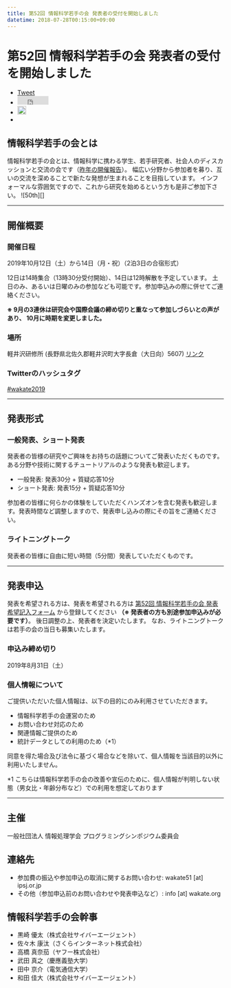 ```yaml
---
title: 第52回 情報科学若手の会 発表者の受付を開始しました
datetime: 2018-07-28T00:15:00+09:00
---
```



# 第52回 情報科学若手の会 発表者の受付を開始しました
<ul class="sns-share-buttons">
  <li><a href="https://twitter.com/share?ref_src=twsrc%5Etfw" class="twitter-share-button" data-text="第51回 情報科学若手の会 の参加申し込みを開始しました" data-url="https://wakate.org/2018/07/28/51th-general/" data-via="is_wakate" data-hashtags="wakate2018" data-lang="ja" data-show-count="false">Tweet</a><script async src="https://platform.twitter.com/widgets.js" charset="utf-8"></script></li>
  <li><iframe src="https://www.facebook.com/plugins/share_button.php?href=https%3A%2F%2Fwakate.org%2F2018%2F07%2F28%2F51th-general%2F&layout=button_count&size=small&mobile_iframe=true&width=72&height=20&appId" width="72" height="20" style="border:none;overflow:hidden" scrolling="no" frameborder="0" allowTransparency="true" allow="encrypted-media"></iframe></li>
  <li><a href="http://b.hatena.ne.jp/entry/" class="hatena-bookmark-button" data-hatena-bookmark-layout="basic-label-counter" data-hatena-bookmark-lang="ja" title="このエントリーをはてなブックマークに追加"><img src="https://b.st-hatena.com/images/entry-button/button-only@2x.png" alt="このエントリーをはてなブックマークに追加" width="20" height="20" style="border: none;" /></a></li>
  <li><div class="line-it-button" data-lang="ja" data-type="share-a" data-url="https://wakate.org/2018/07/28/51th-general/" style="display: none;"></div></li>
</ul>
<script type="text/javascript" src="https://d.line-scdn.net/r/web/social-plugin/js/thirdparty/loader.min.js" async="async" defer="defer"></script>
<script type="text/javascript" src="https://b.st-hatena.com/js/bookmark_button.js" charset="utf-8" async="async"></script>

## 情報科学若手の会とは
情報科学若手の会とは、情報科学に携わる学生、若手研究者、社会人のディスカッションと交流の会です（[昨年の開催報告]( https://wakate.org/2017/10/10/50threport/ )）。
幅広い分野から参加者を募り、互いの交流を深めることで新たな発想が生まれることを目指しています。 インフォーマルな雰囲気ですので、これから研究を始めるという方も是非ご参加下さい。
![50th][]

---

## 開催概要

### 開催日程
2019年10月12日（土）から14日（月・祝）（2泊3日の合宿形式）

12日は14時集合（13時30分受付開始）、14日は12時解散を予定しています。
土日のみ、あるいは日曜のみの参加なども可能です。参加申込みの際に併せてご連絡ください。

**※ 9月の3連休は研究会や国際会議の締め切りと重なって参加しづらいとの声があり、 10月に時期を変更しました。**

### 場所
軽井沢研修所 (長野県北佐久郡軽井沢町大字長倉（大日向）5607) [リンク]( http://www.kato-karuizawa.jp/ )

### Twitterのハッシュタグ
[\#wakate2019]( https://twitter.com/hashtag/wakate2019 )

---

## 発表形式

### 一般発表、ショート発表
発表者の皆様の研究やご興味をお持ちの話題についてご発表いただくものです。ある分野や技術に関するチュートリアルのような発表も歓迎します。

* 一般発表: 発表30分 \+ 質疑応答10分
* ショート発表: 発表15分 \+ 質疑応答10分

参加者の皆様に何らかの体験をしていただくハンズオンを含む発表も歓迎します。発表時間など調整しますので、発表申し込みの際にその旨をご連絡ください。

### ライトニングトーク
発表者の皆様に自由に短い時間（5分間）発表していただくものです。

---

## 発表申込

発表を希望される方は、発表を希望される方は [第52回 情報科学若手の会 発表希望記入フォーム]( aaa ) から登録してください **（※ 発表者の方も別途参加申込みが必要です）**。
後日調整の上、発表者を決定いたします。
なお、ライトニングトークは若手の会の当日も募集いたします。

### 申込み締め切り
2019年8月31日（土）

### 個人情報について
ご提供いただいた個人情報は、以下の目的にのみ利用させていただきます。

* 情報科学若手の会運営のため
* お問い合わせ対応のため
* 関連情報ご提供のため
* 統計データとしての利用のため（\*1）

同意を得た場合及び法令に基づく場合などを除いて、個人情報を当該目的以外に利用いたしません。

\*1 こちらは情報科学若手の会の改善や宣伝のために、個人情報が判明しない状態（男女比・年齢分布など）での利用を想定しております

---

## 主催
一般社団法人 情報処理学会 プログラミングシンポジウム委員会

## 連絡先
- 参加費の振込や参加申込の取消に関するお問い合わせ: wakate51 [at] ipsj.or.jp
- その他（参加申込前のお問い合わせや発表申込など）: info [at] wakate.org



## 情報科学若手の会幹事

* 黒崎 優太（株式会社サイバーエージェント）
* 佐々木 康汰（さくらインターネット株式会社）
* 高橋 真奈茄（ヤフー株式会社）
* 武田 真之（慶應義塾大学）
* 田中 京介（電気通信大学）
* 和田 佳大（株式会社サイバーエージェント）
